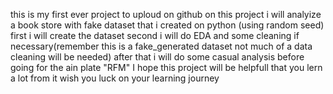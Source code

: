 this is my first ever project to uploud on github
on this project i will analyize a book store with fake dataset that i created on python (using random seed) 
first i will create the dataset 
second i will do EDA and some cleaning if necessary(remember this is a fake_generated dataset not much of a data cleaning will be needed)
after that i will do some casual analysis before going for the ain plate "RFM"
I hope this project will be helpfull that you lern a lot from it wish you luck on your learning journey
